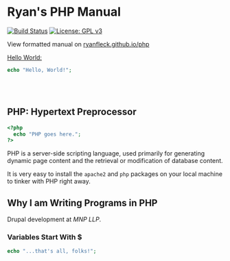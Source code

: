 # Ryan's PHP Manual

  [![Build Status](https://travis-ci.org/RyanFleck/Projects.svg?branch=master)](https://travis-ci.org/RyanFleck/Projects)  [![License: GPL v3](https://img.shields.io/badge/License-GPL%20v3-blue.svg)](https://www.gnu.org/licenses/gpl-3.0)

  View formatted manual on [ryanfleck.github.io/php](https://ryanfleck.github.io/php)
  
[Hello World:](http://www.catb.org/jargon/html/H/hello-world.html)
```php
echo "Hello, World!";
```


<br />




<br />

## PHP: Hypertext Preprocessor
```php
<?php
  echo "PHP goes here.";
?>
```
PHP is a server-side scripting language, used primarily for generating dynamic page content and the retrieval or modification of database content.

It is very easy to install the `apache2` and `php` packages on your local machine to tinker with PHP right away.

## Why I am Writing Programs in PHP
Drupal development at *MNP LLP*.

### Variables Start With $

```php
echo "...that's all, folks!";
```

